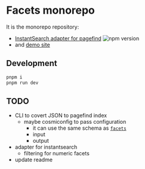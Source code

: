 # Facets monorepo

It is the monorepo repository:

- [InstantSearch adapter for pagefind](/packages/pagefind-instantsearch/) ![npm version](https://img.shields.io/npm/v/%40stereobooster/pagefind-instantsearch)
- and [demo site](/packages/demo/README.md)

## Development

```sh
pnpm i
pnpm run dev
```

## TODO

- CLI to covert JSON to pagefind index
  - maybe cosmiconfig to pass configuration
    - it can use the same schema as [`facets`](/packages/pagefind-instantsearch/src/Facets.ts)
    - input
    - output
- adapter for instantsearch
  - filtering for numeric facets
- update readme
